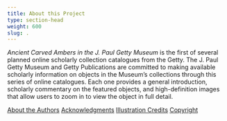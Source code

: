 ```yaml
---
title: About this Project
type: section-head
weight: 600
slug: .
---
```


*Ancient Carved Ambers in the J. Paul Getty Museum* is the first of several planned online scholarly collection catalogues from the Getty. The J. Paul Getty Museum and Getty Publications are committed to making available scholarly information on objects in the Museum’s collections through this series of online catalogues. Each one provides a general introduction, scholarly commentary on the featured objects, and high-definition images that allow users to zoom in to view the object in full detail.

[About the Authors](/amber/about/authors/)
[Acknowledgments](/amber/about/acknowledgments/)
[Illustration Credits](/amber/about/rights/illustrations/)
[Copyright](/amber/about/rights/)
